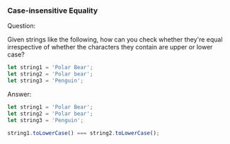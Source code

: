 

### Case-insensitive Equality

Question:

Given strings like the following, how can you check whether they're equal irrespective of whether the characters they contain are upper or lower case?

```javascript
let string1 = 'Polar Bear';
let string2 = 'Polar bear';
let string3 = 'Penguin';
```


Answer:

```javascript
let string1 = 'Polar Bear';
let string2 = 'Polar bear';
let string3 = 'Penguin';

string1.toLowerCase() === string2.toLowerCase();
```